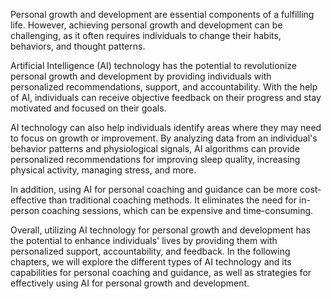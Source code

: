 
Personal growth and development are essential components of a fulfilling life. However, achieving personal growth and development can be challenging, as it often requires individuals to change their habits, behaviors, and thought patterns.

Artificial Intelligence (AI) technology has the potential to revolutionize personal growth and development by providing individuals with personalized recommendations, support, and accountability. With the help of AI, individuals can receive objective feedback on their progress and stay motivated and focused on their goals.

AI technology can also help individuals identify areas where they may need to focus on growth or improvement. By analyzing data from an individual's behavior patterns and physiological signals, AI algorithms can provide personalized recommendations for improving sleep quality, increasing physical activity, managing stress, and more.

In addition, using AI for personal coaching and guidance can be more cost-effective than traditional coaching methods. It eliminates the need for in-person coaching sessions, which can be expensive and time-consuming.

Overall, utilizing AI technology for personal growth and development has the potential to enhance individuals' lives by providing them with personalized support, accountability, and feedback. In the following chapters, we will explore the different types of AI technology and its capabilities for personal coaching and guidance, as well as strategies for effectively using AI for personal growth and development.

